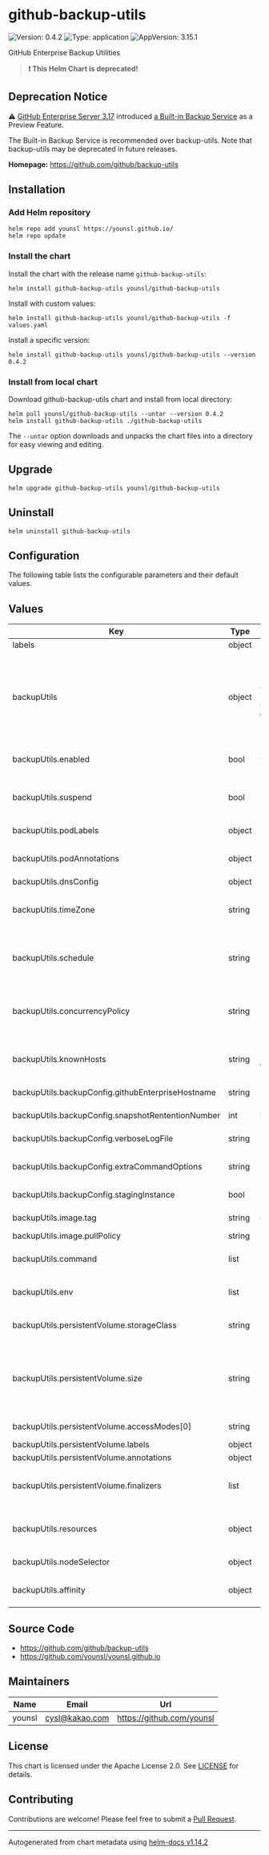 # github-backup-utils

![Version: 0.4.2](https://img.shields.io/badge/Version-0.4.2-informational?style=flat-square) ![Type: application](https://img.shields.io/badge/Type-application-informational?style=flat-square) ![AppVersion: 3.15.1](https://img.shields.io/badge/AppVersion-3.15.1-informational?style=flat-square)

GitHub Enterprise Backup Utilities

> **:exclamation: This Helm Chart is deprecated!**

## Deprecation Notice

⚠️ [GitHub Enterprise Server 3.17](https://docs.github.com/en/enterprise-server@latest/admin/all-releases) introduced [a Built-in Backup Service](https://docs.github.com/en/enterprise-server@latest/admin/backing-up-and-restoring-your-instance/backup-service-for-github-enterprise-server/about-the-backup-service-for-github-enterprise-server) as a Preview Feature.

The Built-in Backup Service is recommended over backup-utils. Note that backup-utils may be deprecated in future releases.

**Homepage:** <https://github.com/github/backup-utils>

## Installation

### Add Helm repository

```console
helm repo add younsl https://younsl.github.io/
helm repo update
```

### Install the chart

Install the chart with the release name `github-backup-utils`:

```console
helm install github-backup-utils younsl/github-backup-utils
```

Install with custom values:

```console
helm install github-backup-utils younsl/github-backup-utils -f values.yaml
```

Install a specific version:

```console
helm install github-backup-utils younsl/github-backup-utils --version 0.4.2
```

### Install from local chart

Download github-backup-utils chart and install from local directory:

```console
helm pull younsl/github-backup-utils --untar --version 0.4.2
helm install github-backup-utils ./github-backup-utils
```

The `--untar` option downloads and unpacks the chart files into a directory for easy viewing and editing.

## Upgrade

```console
helm upgrade github-backup-utils younsl/github-backup-utils
```

## Uninstall

```console
helm uninstall github-backup-utils
```

## Configuration

The following table lists the configurable parameters and their default values.

## Values

| Key | Type | Default | Description |
|-----|------|---------|-------------|
| labels | object | `{}` | labels Global labels for all resources |
| backupUtils | object | `{"affinity":{"nodeAffinity":{"requiredDuringSchedulingIgnoredDuringExecution":{"nodeSelectorTerms":[{"matchExpressions":[{"key":"kubernetes.io/arch","operator":"In","values":["amd64"]},{"key":"kubernetes.io/os","operator":"In","values":["linux"]}]}]}}},"backupConfig":{"extraCommandOptions":"-i /ghe-ssh/id_ed25519 -o UserKnownHostsFile=/ghe-ssh/known_hosts","githubEnterpriseHostname":"github.example.com","snapshotRententionNumber":72,"stagingInstance":false,"verboseLogFile":"/data/backup-verbose.log"},"command":["/bin/bash","-c","/backup-utils/backup.sh"],"concurrencyPolicy":"Forbid","dnsConfig":{},"enabled":true,"env":[{"name":"GHE_BACKUP_CONFIG","value":"/backup-utils/backup.config"}],"image":{"pullPolicy":"IfNotPresent","repository":"ghcr.io/younsl/backup-utils","tag":null},"knownHosts":"[github.example.com]:122 ecdsa-sha2-nistp256 AAAAE2VjZHNhLXNoYTItbmlzdHAyNTYAAAAIbmlzdHAyNTYAAABBBPHiBn7ko/8AE2Mwa01HB3Ef+ZZ92fg2PDjM/180eAXCYo0II9JeUVJO1hFXk6W10WfsHPabQgx8zV0ddaL9RzI=","nodeSelector":{},"persistentVolume":{"accessModes":["ReadWriteOnce"],"annotations":{},"finalizers":["kubernetes.io/pvc-protection"],"labels":{},"size":"500Gi","storageClass":"gp3"},"podAnnotations":{},"podLabels":{},"resources":{"limits":{"cpu":"1000m","memory":"2Gi"},"requests":{"cpu":"500m","memory":"512Mi"}},"schedule":"*/30 * * * *","suspend":false,"timeZone":"Asia/Seoul"}` | backupUtils Spec configuration for the backup utility |
| backupUtils.enabled | bool | `true` | enabled Enable or disable the backup utility This allows you to easily toggle the backup functionality without removing existing configurations |
| backupUtils.suspend | bool | `false` | suspend Suspend or resume deploying the backup utility by cronjob Suspending the cronjob will not stop jobs that have already been deployed. `spec.suspend` allows you to easily pause the backup functionality without removing existing configurations |
| backupUtils.podLabels | object | `{}` | podLabels Labels to be added to the pod This can be used to categorize and organize pods, such as by app or environment |
| backupUtils.podAnnotations | object | `{}` | podAnnotations Annotations to be added to the pod This can be used to add metadata to pods, such as for configuration or tool integrations |
| backupUtils.dnsConfig | object | `{}` | dnsConfig DNS config for backup-utils pod |
| backupUtils.timeZone | string | `"Asia/Seoul"` | timeZone Timezone for scheduled backups executed by cronjob ref: https://kubernetes.io/docs/concepts/workloads/controllers/cron-jobs/#time-zones |
| backupUtils.schedule | string | `"*/30 * * * *"` | schedule Cron expression for scheduled backups backup-utils team recommends hourly backups at the least ref: https://github.com/github/backup-utils/blob/master/docs/scheduling-backups.md#scheduling-backups |
| backupUtils.concurrencyPolicy | string | `"Forbid"` | concurrencyPolicy Specifies how to treat concurrent executions of a Job Valid values: Allow, Forbid, Replace Allow: allows CronJobs to run concurrently Forbid: forbids concurrent runs, skipping the next run if the previous hasn't finished yet Replace: cancels the currently running job and replaces it with a new one |
| backupUtils.knownHosts | string | `"[github.example.com]:122 ecdsa-sha2-nistp256 AAAAE2VjZHNhLXNoYTItbmlzdHAyNTYAAAAIbmlzdHAyNTYAAABBBPHiBn7ko/8AE2Mwa01HB3Ef+ZZ92fg2PDjM/180eAXCYo0II9JeUVJO1hFXk6W10WfsHPabQgx8zV0ddaL9RzI="` | known_hosts data "[github.example.com]:122 ecdsa-sha2-nistp256 AAA............I="   ------------------      ------------------- -----------------    GHES Hostname or          Host key type     Host public key    IP Address |
| backupUtils.backupConfig.githubEnterpriseHostname | string | `"github.example.com"` | githubEnterpriseHostname IP address or hostname of Github Enterprise server |
| backupUtils.backupConfig.snapshotRententionNumber | int | `72` | snapshotRententionNumber Maximum number of snapshots to keep |
| backupUtils.backupConfig.verboseLogFile | string | `"/data/backup-verbose.log"` | verboseLogFile Absolute path where detailed backup logs are stored |
| backupUtils.backupConfig.extraCommandOptions | string | `"-i /ghe-ssh/id_ed25519 -o UserKnownHostsFile=/ghe-ssh/known_hosts"` | extraCommandOptions Extra SSH options for backup-utils pod to connect to GHE instances We usually recommend not to modify the default value for stability reasons |
| backupUtils.backupConfig.stagingInstance | bool | `false` | stagingInstance If true, the backup utility will mount the staging instance's SSH private key |
| backupUtils.image.tag | string | `nil` | tag Image tag for backup-utils cronjob If not specified or set to null, reference chart appVersion to set the image tag |
| backupUtils.image.pullPolicy | string | `"IfNotPresent"` | pullPolicy Image pull policy (Always, Never, IfNotPresent) |
| backupUtils.command | list | `["/bin/bash","-c","/backup-utils/backup.sh"]` | command Command to execute within the backup-utils container Use an array format for command to ensure proper handling of arguments |
| backupUtils.env | list | `[{"name":"GHE_BACKUP_CONFIG","value":"/backup-utils/backup.config"}]` | env Environment variables for the application If you need to specify a configuration file for backup utility commands, modify the `GHE_BACKUP_CONFIG` environment variable. |
| backupUtils.persistentVolume.storageClass | string | `"gp3"` | storageClass If EKS cluster does not have the EBS CSI Driver installed, use gp2 instead of gp3. Check whether gp3 is installed by using `kubectl get storageclass -A` command. |
| backupUtils.persistentVolume.size | string | `"500Gi"` | size Volume size where snapshot backups are stored volume size vary based on current Git repository disk usage and growth patterns of your GitHub appliance at least 5x the amount of storage allocated to the primary GitHub appliance for historical snapshots and growth over time ref: https://github.com/github/backup-utils/blob/master/docs/requirements.md#storage-requirements |
| backupUtils.persistentVolume.accessModes[0] | string | `"ReadWriteOnce"` | ReadWriteOnce The volume can be mounted as read-write by a single node |
| backupUtils.persistentVolume.labels | object | `{}` | labels Extra labels for persistentVolumeClaim |
| backupUtils.persistentVolume.annotations | object | `{}` | annotations Extra annotations for persistentVolumeClaim |
| backupUtils.persistentVolume.finalizers | list | `["kubernetes.io/pvc-protection"]` | finalizers Extra finalizers to protect deletion persistentVolumeClaim ref: https://kubernetes.io/docs/concepts/storage/persistent-volumes/#persistentvolume-deletion-protection-finalizer |
| backupUtils.resources | object | `{"limits":{"cpu":"1000m","memory":"2Gi"},"requests":{"cpu":"500m","memory":"512Mi"}}` | resources Resource requests and limits for github-backup-utils container ref: https://github.com/github/backup-utils/blob/master/docs/requirements.md#backup-host-requirements |
| backupUtils.nodeSelector | object | `{}` | nodeSelector Node selector to specify on which nodes the job should run If not declared, the job can run on any node |
| backupUtils.affinity | object | `{"nodeAffinity":{"requiredDuringSchedulingIgnoredDuringExecution":{"nodeSelectorTerms":[{"matchExpressions":[{"key":"kubernetes.io/arch","operator":"In","values":["amd64"]},{"key":"kubernetes.io/os","operator":"In","values":["linux"]}]}]}}}` | affinity Affinity rules to specify on which nodes the job should run Node affinity allows for more complex node selection criteria than nodeSelector |

## Source Code

* <https://github.com/github/backup-utils>
* <https://github.com/younsl/younsl.github.io>

## Maintainers

| Name | Email | Url |
| ---- | ------ | --- |
| younsl | <cysl@kakao.com> | <https://github.com/younsl> |

## License

This chart is licensed under the Apache License 2.0. See [LICENSE](https://github.com/younsl/younsl.github.io/blob/main/LICENSE) for details.

## Contributing

Contributions are welcome! Please feel free to submit a [Pull Request](https://github.com/younsl/younsl.github.io/pulls).

----------------------------------------------
Autogenerated from chart metadata using [helm-docs v1.14.2](https://github.com/norwoodj/helm-docs/releases/v1.14.2)
